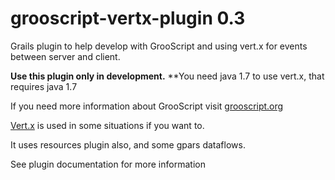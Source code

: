 grooscript-vertx-plugin 0.3
===========================

Grails plugin to help develop with GrooScript and using vert.x for events between server and client.

**Use this plugin only in development.**
**You need java 1.7 to use vert.x, that requires java 1.7

If you need more information about GrooScript visit [grooscript.org](http://grooscript.org)

[Vert.x](http://vertx.io) is used in some situations if you want to.

It uses resources plugin also, and some gpars dataflows.

See plugin documentation for more information